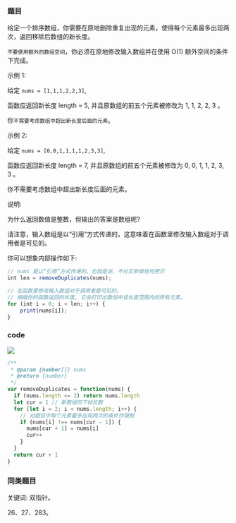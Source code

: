 ### 题目


给定一个排序数组，你需要在原地删除重复出现的元素，使得每个元素最多出现两次，返回移除后数组的新长度。

`不要使用额外的数组空间`，你必须在原地修改输入数组并在使用 O(1) 额外空间的条件下完成。

示例 1:

给定 `nums = [1,1,1,2,2,3]`,

函数应返回新长度 length = 5, 并且原数组的前五个元素被修改为 1, 1, 2, 2, 3 。

你`不需要考虑数组中超出新长度后面的元素`。

示例 2:

给定 `nums = [0,0,1,1,1,1,2,3,3]`,

函数应返回新长度 length = 7, 并且原数组的前五个元素被修改为 0, 0, 1, 1, 2, 3, 3 。

你不需要考虑数组中超出新长度后面的元素。

说明:

为什么返回数值是整数，但输出的答案是数组呢?

请注意，输入数组是以“引用”方式传递的，这意味着在函数里修改输入数组对于调用者是可见的。

你可以想象内部操作如下:

```js
// nums 是以“引用”方式传递的。也就是说，不对实参做任何拷贝
int len = removeDuplicates(nums);

// 在函数里修改输入数组对于调用者是可见的。
// 根据你的函数返回的长度, 它会打印出数组中该长度范围内的所有元素。
for (int i = 0; i < len; i++) {
    print(nums[i]);
}
```

### code

![](http://with.muyunyun.cn/e1ebb0d0612908377d6aca476611f03d.jpg)

```js
/**
 * @param {number[]} nums
 * @return {number}
 */
var removeDuplicates = function(nums) {
  if (nums.length <= 2) return nums.length
  let cur = 1 // 新数组的下标位数
  for (let i = 2; i < nums.length; i++) {
    // 对题目中每个元素最多出现两次的条件作限制
    if (nums[i] !== nums[cur - 1]) {
      nums[cur + 1] = nums[i]
      cur++
    }
  }
  return cur + 1
}
```

### 同类题目

关键词: 双指针。

26、27、283。